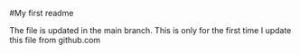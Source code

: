 #My first readme

The file is updated in the main branch.
This is only for the first time I update this file from github.com
